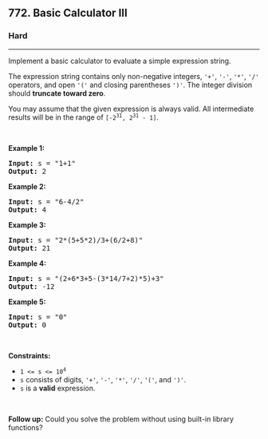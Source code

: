 <h2>772. Basic Calculator III</h2><h3>Hard</h3><hr><div><p>Implement a basic calculator to evaluate a simple expression string.</p>

<p>The expression string contains only non-negative integers, <code>'+'</code>, <code>'-'</code>, <code>'*'</code>, <code>'/'</code> operators, and open <code>'('</code> and closing parentheses <code>')'</code>. The integer division should <strong>truncate toward zero</strong>.</p>

<p>You may assume that the given expression is always valid. All intermediate results will be in the range of <code>[-2<sup>31</sup>, 2<sup>31</sup> - 1]</code>.</p>

<p>&nbsp;</p>
<p><strong>Example 1:</strong></p>

<pre><strong>Input:</strong> s = "1+1"
<strong>Output:</strong> 2
</pre>

<p><strong>Example 2:</strong></p>

<pre><strong>Input:</strong> s = "6-4/2"
<strong>Output:</strong> 4
</pre>

<p><strong>Example 3:</strong></p>

<pre><strong>Input:</strong> s = "2*(5+5*2)/3+(6/2+8)"
<strong>Output:</strong> 21
</pre>

<p><strong>Example 4:</strong></p>

<pre><strong>Input:</strong> s = "(2+6*3+5-(3*14/7+2)*5)+3"
<strong>Output:</strong> -12
</pre>

<p><strong>Example 5:</strong></p>

<pre><strong>Input:</strong> s = "0"
<strong>Output:</strong> 0
</pre>

<p>&nbsp;</p>
<p><strong>Constraints:</strong></p>

<ul>
	<li><code>1 &lt;= s &lt;= 10<sup>4</sup></code></li>
	<li><code>s</code> consists of digits, <code>'+'</code>, <code>'-'</code>, <code>'*'</code>, <code>'/'</code>, <code>'('</code>,&nbsp;and&nbsp;<code>')'</code>.</li>
	<li><code>s</code> is a <strong>valid</strong> expression.</li>
</ul>

<p>&nbsp;</p>
<strong>Follow up:</strong> Could you solve the problem without using built-in library functions?</div>